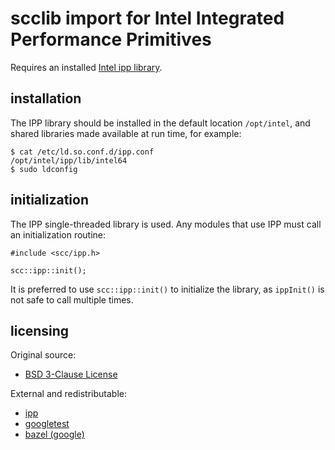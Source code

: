 # scclib import for Intel Integrated Performance Primitives

Requires an installed
[Intel ipp library](https://www.intel.com/content/www/us/en/developer/tools/oneapi/ipp.html).

## installation

The IPP library should be installed in the default location `/opt/intel`, and shared libraries
made available at run time, for example:
```
$ cat /etc/ld.so.conf.d/ipp.conf 
/opt/intel/ipp/lib/intel64
$ sudo ldconfig
```

## initialization

The IPP single-threaded library is used. Any modules that use IPP must call an initialization
routine:
```
#include <scc/ipp.h>

scc::ipp::init();
```

It is preferred to use `scc::ipp::init()` to initialize the library, as `ippInit()` is not
safe to call multiple times.

## licensing

Original source:
* [BSD 3-Clause License](lic/bsd_3_clause.txt)

External and redistributable:
* [ipp](lic/intel.txt)
* [googletest](lic/google.txt)
* [bazel (google)](lic/bazel.txt)
